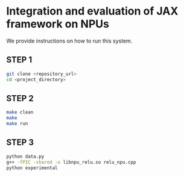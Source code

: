 # Integration and evaluation of JAX framework on NPUs
We provide instructions on how to run this system.

## STEP 1 
```bash
git clone <repository_url>
cd <project_directory>
```
## STEP 2
```bash
make clean
make
make run
```

## STEP 3
```bash
python data.py
g++ -fPIC -shared -o libnpu_relu.so relu_npu.cpp 
python experimental
```

